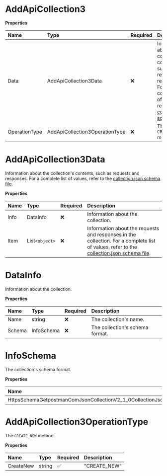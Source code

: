 # AddApiCollection3

**Properties**

| Name          | Type                           | Required | Description                                                                                                                                                                                                                |
| :------------ | :----------------------------- | :------- | :------------------------------------------------------------------------------------------------------------------------------------------------------------------------------------------------------------------------- |
| Data          | AddApiCollection3Data          | ❌       | Information about the collection's contents, such as requests and responses. For a complete list of values, refer to the [collection.json schema file](https://schema.postman.com/json/collection/v2.1.0/collection.json). |
| OperationType | AddApiCollection3OperationType | ❌       | The `CREATE_NEW` method.                                                                                                                                                                                                   |

# AddApiCollection3Data

Information about the collection's contents, such as requests and responses. For a complete list of values, refer to the [collection.json schema file](https://schema.postman.com/json/collection/v2.1.0/collection.json).

**Properties**

| Name | Type         | Required | Description                                                                                                                                                                                                   |
| :--- | :----------- | :------- | :------------------------------------------------------------------------------------------------------------------------------------------------------------------------------------------------------------ |
| Info | DataInfo     | ❌       | Information about the collection.                                                                                                                                                                             |
| Item | List`<object>` | ❌       | Information about the requests and responses in the collection. For a complete list of values, refer to the [collection.json schema file](https://schema.postman.com/json/collection/v2.1.0/collection.json). |

# DataInfo

Information about the collection.

**Properties**

| Name   | Type       | Required | Description                     |
| :----- | :--------- | :------- | :------------------------------ |
| Name   | string     | ❌       | The collection's name.          |
| Schema | InfoSchema | ❌       | The collection's schema format. |

# InfoSchema

The collection's schema format.

**Properties**

| Name                                                       | Type   | Required | Description                                                            |
| :--------------------------------------------------------- | :----- | :------- | :--------------------------------------------------------------------- |
| HttpsSchemaGetpostmanComJsonCollectionV2_1_0CollectionJson | string | ✅       | "https://schema.getpostman.com/json/collection/v2.1.0/collection.json" |

# AddApiCollection3OperationType

The `CREATE_NEW` method.

**Properties**

| Name      | Type   | Required | Description  |
| :-------- | :----- | :------- | :----------- |
| CreateNew | string | ✅       | "CREATE_NEW" |

<!-- This file was generated by liblab | https://liblab.com/ -->
